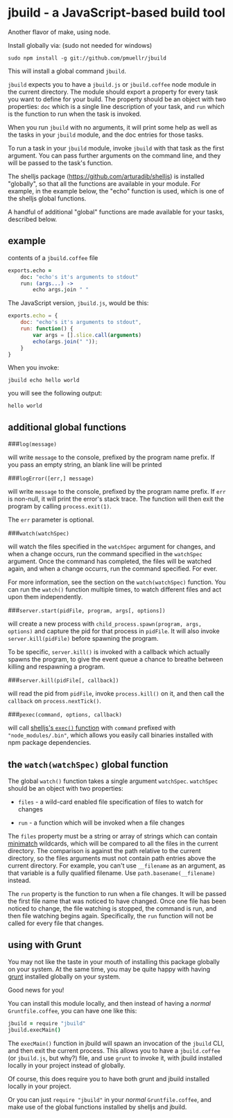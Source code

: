 jbuild - a JavaScript-based build tool
================================================================================

Another flavor of make, using node.

Install globally via: (sudo not needed for windows)

    sudo npm install -g git://github.com/pmuellr/jbuild

This will install a global command `jbuild`.

`jbuild` expects you to have a `jbuild.js` or `jbuild.coffee` node module 
in the current directory.  The module should export a property for every 
task you want to define for your build.  The property should be an object
with two properties: `doc` which is a single line description of your task,
and `run` which is the function to run when the task is invoked.

When you run `jbuild` with no arguments, it will print some help as well
as the tasks in your `jbuild` module, and the doc entries for those
tasks.

To run a task in your `jbuild` module, invoke `jbuild` with that task as
the first argument.  You can pass further arguments on the command line, and
they will be passed to the task's function.

The shelljs package (<https://github.com/arturadib/shelljs>) is installed
"globally", so that all the functions are available in your module.  For
example, in the example below, the "echo" function is used, which is one of the 
shelljs global functions.

A handful of additional "global" functions are made available for your tasks,
described below.


example
--------------------------------------------------------------------------------

contents of a `jbuild.coffee` file

```coffee
exports.echo =
    doc: "echo's it's arguments to stdout"
    run: (args...) ->
        echo args.join " "
```

The JavaScript version, `jbuild.js`, would be this:

```js
exports.echo = {
    doc: "echo's it's arguments to stdout",
    run: function() {
        var args = [].slice.call(arguments)
        echo(args.join(" "));
    }
}
```

When you invoke:

    jbuild echo hello world

you will see the following output:

    hello world


additional global functions
--------------------------------------------------------------------------------

###`log(message)`

will write `message` to the console, prefixed by the program name
prefix.  If you pass an empty string, an blank line will be printed

###`logError([err,] message)`

will write `message` to the console, prefixed by the program name
prefix.  If `err` is non-null, it will print the error's stack trace.
The function will then exit the program by calling `process.exit(1)`.

The `err` parameter is optional.

###`watch(watchSpec)`

will watch the files specified in the `watchSpec` argument for 
changes, and when a change occurs, run the command specified in
the `watchSpec` argument.  Once the command has completed, the
files will be watched again, and when a change occurrs, run 
the command specified.  For ever.  

For more information, see
the section on the `watch(watchSpec)` function.  You can run
the `watch()` function multiple times, to watch different files
and act upon them independently.

###`server.start(pidFile, program, args[, options])`

will create a new process with `child_process.spawn(program, args, options)`
and capture the pid for that process in `pidFile`.  It will also invoke
`server.kill(pidFile)` before spawning the program.  

To be specific,
`server.kill()` is invoked with a callback which actually spawns the
program, to give the event queue a chance to breathe between killing
and respawning a program.

###`server.kill(pidFile[, callback])`

will read the pid from `pidFile`, invoke `process.kill()` on it, and
then call the `callback` on `process.nextTick()`.

###`pexec(command, options, callback)`

will call [shelljs's `exec()` function](https://github.com/arturadib/shelljs#execcommand--options--callback)
with `command` prefixed with `"node_modules/.bin"`, which allows you easily
call binaries installed with npm package dependencies.


the `watch(watchSpec)` global function
--------------------------------------------------------------------------------

The global `watch()` function takes a single argument `watchSpec`.
`watchSpec` should be an object with two properties:

* `files` - a wild-card enabled file specification of files to watch
  for changes

* `run` - a function which will be invoked when a file changes

The `files` property must be a string or array of strings which
can contain [minimatch](https://github.com/isaacs/minimatch)
wildcards, which will be compared to all the files in the 
current directory.  The comparison is against the path relative
to the current directory, so the files arguments must not
contain path entries above the current directory.  For example,
you can't use `__filename` as an argument, as that variable
is a fully qualified filename.  Use `path.basename(__filename)`
instead.

The `run` property is the function to run when a file changes.
It will be passed the first file name that was noticed to
have changed.  Once one file has been noticed to change, 
the file watching is stopped, the command is run, and then
file watching begins again.  Specifically, the `run` function
will not be called for every file that changes.


using with Grunt
--------------------------------------------------------------------------------

You may not like the taste in your mouth of installing this package
globally on your system.  At the same time, you may be quite happy with
having [grunt](http://gruntjs.com/) installed globally on your system.

Good news for you!

You can install this module locally, and then instead of having a 
*normal* `Gruntfile.coffee`, you can have one like this:

```coffee
jbuild = require "jbuild"
jbuild.execMain()
```

The `execMain()` function in jbuild will spawn an invocation of the
`jbuild` CLI, and then exit the current process.  This allows you to
have a `jbuild.coffee` (or `jbuild.js`, but why?) file, and use `grunt`
to invoke it, with jbuild installed locally in your project instead
of globally.

Of course, this does require you to have both grunt and jbuild installed
locally in your project.

Or you can just `require "jbuild"` in your *normal* `Gruntfile.coffee`, and
make use of the global functions installed by shelljs and jbuild.
